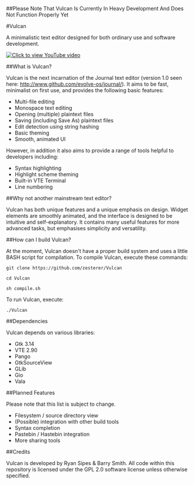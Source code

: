 ##Please Note That Vulcan Is Currently In Heavy Development And Does Not Function Properly Yet

#Vulcan

A minimalistic text editor designed for both ordinary use and software development.

[![Click to view YouTube video](https://raw.githubusercontent.com/zesterer/vulcan/master/misc/screenshot.png)](https://www.youtube.com/watch?v=is2f3xVIvFM)

##What is Vulcan?

Vulcan is the next incarnation of the Journal text editor (version 1.0 seen here: http://www.github.com/evolve-os/journal/). It aims to be fast, minimalist on first use, and provides the following basic features:

- Multi-file editing
- Monospace text editing
- Opening (multiple) plaintext files
- Saving (including Save As) plaintext files
- Edit detection using string hashing
- Basic theming
- Smooth, animated UI

However, in addition it also aims to provide a range of tools helpful to developers including:

- Syntax highlighting
- Highlight scheme theming
- Built-in VTE Terminal
- Line numbering

##Why not another mainstream text editor?

Vulcan has both unique features and a unique emphasis on design. Widget elements are smoothly animated, and the interface is designed to be intuitive and self-explanatory. It contains many useful features for more advanced tasks, but emphasises simplicity and versatility.

##How can I build Vulcan?

At the moment, Vulcan doesn't have a proper build system and uses a little BASH script for compilation. To compile Vulcan, execute these commands:

`git clone https://github.com/zesterer/Vulcan`

`cd Vulcan`

`sh compile.sh`

To run Vulcan, execute:

`./Vulcan`

##Dependencies

Vulcan depends on various libraries:

- Gtk 3.14
- VTE 2.90
- Pango
- GtkSourceView
- GLib
- Gio
- Vala

##Planned Features

Please note that this list is subject to change.

- Filesystem / source directory view
- (Possible) integration with other build tools
- Syntax completion
- Pastebin / Hastebin integration
- More sharing tools

##Credits

Vulcan is developed by Ryan Sipes & Barry Smith.
All code within this repository is licensed under the GPL 2.0 software license unless otherwise specified.
